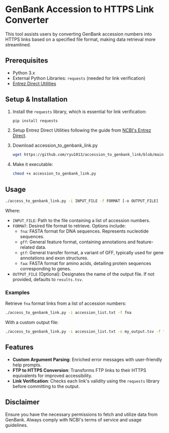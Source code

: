 # GenBank Accession to HTTPS Link Converter

This tool assists users by converting GenBank accession numbers into HTTPS links based on a specified file format, making data retrieval more streamlined.

## **Prerequisites**

- Python 3.x
- External Python Libraries: `requests` (needed for link verification)
- [Entrez Direct Utilities](https://www.ncbi.nlm.nih.gov/books/NBK179288/)

## **Setup & Installation**

1. Install the `requests` library, which is essential for link verification:

    ```bash
    pip install requests
    ```

2. Setup Entrez Direct Utilities following the guide from [NCBI's Entrez Direct](https://www.ncbi.nlm.nih.gov/books/NBK179288/).

3. Download accession_to_genbank_link.py

   ```sh
   wget https://github.com/ryu1013/accession_to_genbank_link/blob/main/accession_to_genbank_link.py
   ```

4. Make it executable:
   ```sh
   chmod +x accession_to_genbank_link.py
   ```

## **Usage**

```bash
./access_to_genbank_link.py -i INPUT_FILE -f FORMAT [-o OUTPUT_FILE]
```

Where:

- `INPUT_FILE`: Path to the file containing a list of accession numbers.
- `FORMAT`: Desired file format to retrieve. Options include:
  - `fna`: FASTA format for DNA sequences. Represents nucleotide sequences.
  - `gff`: General feature format, containing annotations and feature-related data.
  - `gtf`: General transfer format, a variant of GFF, typically used for gene annotations and exon structures.
  - `faa`: FASTA format for amino acids, detailing protein sequences corresponding to genes.
- `OUTPUT_FILE` (Optional): Designates the name of the output file. If not provided, defaults to `results.tsv`.

### **Examples**

Retrieve `fna` format links from a list of accession numbers:

```bash
./access_to_genbank_link.py -i accession_list.txt -f fna
```

With a custom output file:

```bash
./access_to_genbank_link.py -i accession_list.txt -o my_output.tsv -f fna
```

## **Features**

- **Custom Argument Parsing**: Enriched error messages with user-friendly help prompts.
- **FTP to HTTPS Conversion**: Transforms FTP links to their HTTPS equivalents for improved accessibility.
- **Link Verification**: Checks each link's validity using the `requests` library before committing to the output.

## **Disclaimer**

Ensure you have the necessary permissions to fetch and utilize data from GenBank. Always comply with NCBI's terms of service and usage guidelines.
